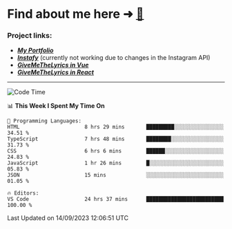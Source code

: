 # Find about me here ➜ [🧑](https://pauabella.dev)

### Project links:
- ***[My Portfolio](https://pauabella.dev)***
- ***[Instafy](https://instafy.me)*** (currently not working due to changes in the Instagram API)
- ***[GiveMeTheLyrics in Vue](https://lyrics.pauabella.dev)***
- ***[GiveMeTheLyrics in React](https://pauabella.dev/GiveMeTheLyrics)***

---
<!--START_SECTION:waka-->
![Code Time](http://img.shields.io/badge/Code%20Time-2%2C446%20hrs%2013%20mins-blue)

📊 **This Week I Spent My Time On** 

```text
💬 Programming Languages: 
HTML                     8 hrs 29 mins       █████████░░░░░░░░░░░░░░░░   34.51 % 
TypeScript               7 hrs 48 mins       ████████░░░░░░░░░░░░░░░░░   31.73 % 
CSS                      6 hrs 6 mins        ██████░░░░░░░░░░░░░░░░░░░   24.83 % 
JavaScript               1 hr 26 mins        █░░░░░░░░░░░░░░░░░░░░░░░░   05.83 % 
JSON                     15 mins             ░░░░░░░░░░░░░░░░░░░░░░░░░   01.05 % 

🔥 Editors: 
VS Code                  24 hrs 37 mins      █████████████████████████   100.00 % 
```


 Last Updated on 14/09/2023 12:06:51 UTC
<!--END_SECTION:waka-->
